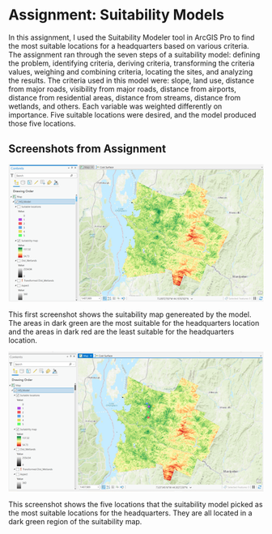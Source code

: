 # Assignment: Suitability Models

In this assignment, I used the Suitability Modeler tool in ArcGIS Pro to find the most suitable locations for a headquarters based on various criteria. The assignment ran through the seven steps of a suitability model: defining the problem, identifying criteria, deriving criteria, transforming the criteria values, weighing and combining criteria, locating the sites, and analyzing the results. The criteria used in this model were: slope, land use, distance from major roads, visibility from major roads, distance from airports, distance from residential areas, distance from streams, distance from wetlands, and others. Each variable was weighted differently on importance. Five suitable locations were desired, and the model produced those five locations. 

## Screenshots from Assignment

![ScreenshotofMap](SuitabilityModel1.png)

This first screenshot shows the suitability map genereated by the model. The areas in dark green are the most suitable for the headquarters location and the areas in dark red are the least suitable for the headquarters location.

![ScreenshotofMapwithLocations](SuitabilityModel2.png)

This screenshot shows the five locations that the suitability model picked as the most suitable locations for the headquarters. They are all located in a dark green region of the suitability map.
